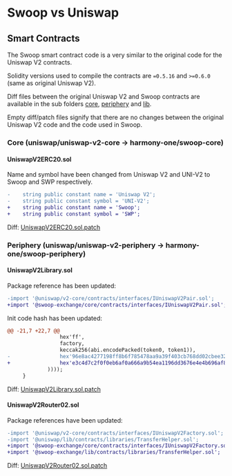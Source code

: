 # Swoop vs Uniswap

## Smart Contracts

The Swoop smart contract code is a very similar to the original code for the Uniswap V2 contracts.

Solidity versions used to compile the contracts are `=0.5.16` and `>=0.6.0` (same as original Uniswap V2).

Diff files between the original Uniswap V2 and Swoop contracts are available in the sub folders [core](core/), [periphery](periphery/) and [lib](lib/).

Empty diff/patch files signify that there are no changes between the original Uniswap V2 code and the code used in Swoop.

### Core (uniswap/uniswap-v2-core -> harmony-one/swoop-core)

#### UniswapV2ERC20.sol

Name and symbol have been changed from Uniswap V2 and UNI-V2 to Swoop and SWP respectively.
```patch
-    string public constant name = 'Uniswap V2';
-    string public constant symbol = 'UNI-V2';
+    string public constant name = 'Swoop';
+    string public constant symbol = 'SWP';
```

Diff: [UniswapV2ERC20.sol.patch](core/UniswapV2ERC20.sol.patch)

### Periphery (uniswap/uniswap-v2-periphery -> harmony-one/swoop-periphery)

#### UniswapV2Library.sol

Package reference has been updated:
```patch
-import '@uniswap/v2-core/contracts/interfaces/IUniswapV2Pair.sol';
+import '@swoop-exchange/core/contracts/interfaces/IUniswapV2Pair.sol';
```

Init code hash has been updated:
```patch
@@ -21,7 +22,7 @@
                 hex'ff',
                 factory,
                 keccak256(abi.encodePacked(token0, token1)),
-                hex'96e8ac4277198ff8b6f785478aa9a39f403cb768dd02cbee326c3e7da348845f' // init code hash
+                hex'e3c4d7c2f0f0eb6af0a666a9b54ea1196dd3676e4e4b696af853d8951f807cc5' // init code hash
             ))));
     }
```

Diff: [UniswapV2Library.sol.patch](periphery/UniswapV2Library.sol.patch)

#### UniswapV2Router02.sol

Package references have been updated:
```patch
-import '@uniswap/v2-core/contracts/interfaces/IUniswapV2Factory.sol';
-import '@uniswap/lib/contracts/libraries/TransferHelper.sol';
+import '@swoop-exchange/core/contracts/interfaces/IUniswapV2Factory.sol';
+import '@swoop-exchange/lib/contracts/libraries/TransferHelper.sol';
```

Diff: [UniswapV2Router02.sol.patch](periphery/UniswapV2Router02.sol.patch)
